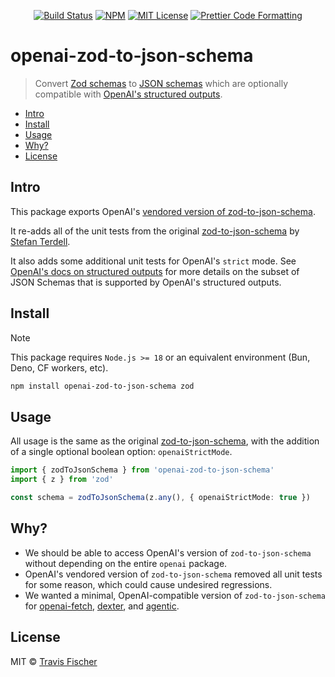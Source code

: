 <p align="center">
  <a href="https://github.com/transitive-bullshit/openai-zod-to-json-schema/actions/workflows/main.yml"><img alt="Build Status" src="https://github.com/transitive-bullshit/openai-zod-to-json-schema/actions/workflows/main.yml/badge.svg" /></a>
  <a href="https://www.npmjs.com/package/openai-zod-to-json-schema"><img alt="NPM" src="https://img.shields.io/npm/v/openai-zod-to-json-schema.svg" /></a>
  <a href="https://github.com/transitive-bullshit/openai-zod-to-json-schema/blob/main/license"><img alt="MIT License" src="https://img.shields.io/badge/license-MIT-blue" /></a>
  <a href="https://prettier.io"><img alt="Prettier Code Formatting" src="https://img.shields.io/badge/code_style-prettier-brightgreen.svg" /></a>
</p>

# openai-zod-to-json-schema <!-- omit from toc -->

> Convert [Zod schemas](https://zod.dev) to [JSON schemas](https://json-schema.org) which are optionally compatible with [OpenAI's structured outputs](https://platform.openai.com/docs/guides/structured-outputs).

- [Intro](#intro)
- [Install](#install)
- [Usage](#usage)
- [Why?](#why)
- [License](#license)

## Intro

This package exports OpenAI's [vendored version of zod-to-json-schema](https://github.com/openai/openai-node/tree/master/src/_vendor/zod-to-json-schema).

It re-adds all of the unit tests from the original [zod-to-json-schema](https://github.com/StefanTerdell/zod-to-json-schema) by [Stefan Terdell](https://github.com/StefanTerdell).

It also adds some additional unit tests for OpenAI's `strict` mode. See [OpenAI's docs on structured outputs](https://platform.openai.com/docs/guides/structured-outputs/supported-schemas) for more details on the subset of JSON Schemas that is supported by OpenAI's structured outputs.

## Install

> [!NOTE]
> This package requires `Node.js >= 18` or an equivalent environment (Bun, Deno, CF workers, etc).

```sh
npm install openai-zod-to-json-schema zod
```

## Usage

All usage is the same as the original [zod-to-json-schema](https://github.com/StefanTerdell/zod-to-json-schema), with the addition of a single optional boolean option: `openaiStrictMode`.

```ts
import { zodToJsonSchema } from 'openai-zod-to-json-schema'
import { z } from 'zod'

const schema = zodToJsonSchema(z.any(), { openaiStrictMode: true })
```

## Why?

- We should be able to access OpenAI's version of `zod-to-json-schema` without depending on the entire `openai` package.
- OpenAI's vendored version of `zod-to-json-schema` removed all unit tests for some reason, which could cause undesired regressions.
- We wanted a minimal, OpenAI-compatible version of `zod-to-json-schema` for [openai-fetch](https://github.com/dexaai/openai-fetch), [dexter](https://github.com/dexaai/dexter), and [agentic](https://github.com/transitive-bullshit/agentic).

## License

MIT © [Travis Fischer](https://x.com/transitive_bs)
